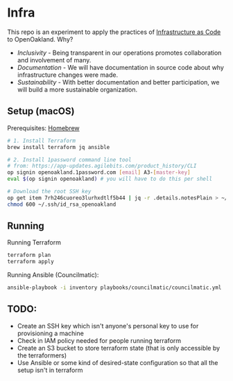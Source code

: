 # Infra

This repo is an experiment to apply the practices of [Infrastructure as Code][1] to OpenOakland. Why?

* *Inclusivity* - Being transparent in our operations promotes collaboration and involvement of many.
* *Documentation* - We will have documentation in source code about why infrastructure changes were made.
* *Sustainability* - With better documentation and better participation, we will build a more sustainable organization.

## Setup (macOS)
Prerequisites: [Homebrew][2]

```bash
# 1. Install Terraform
brew install terraform jq ansible

# 2. Install 1password command line tool
# from: https://app-updates.agilebits.com/product_history/CLI
op signin openoakland.1password.com [email] A3-[master-key]
eval $(op signin openoakland) # you will have to do this per shell

# Download the root SSH key
op get item 7rh246cuoreo3lurhxdtlf5b44 | jq -r .details.notesPlain > ~/.ssh/id_rsa_openoakland
chmod 600 ~/.ssh/id_rsa_openoakland
```

[1]: https://en.wikipedia.org/wiki/Infrastructure_as_Code
[2]: https://brew.sh/


## Running

Running Terraform
```bash
terraform plan
terraform apply
```

Running Ansible (Councilmatic):
```bash
ansible-playbook -i inventory playbooks/councilmatic/councilmatic.yml
```

## TODO:
* Create an SSH key which isn't anyone's personal key to use for provisioning a machine
* Check in IAM policy needed for people running terraform
* Create an S3 bucket to store terraform state (that is only accessible by the terraformers)
* Use Ansible or some kind of desired-state configuration so that all the setup isn't in terraform
